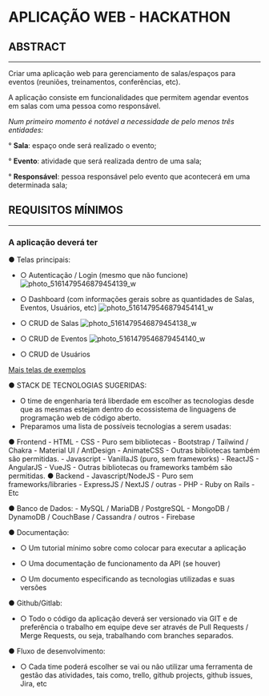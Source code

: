 # APLICAÇÃO WEB - HACKATHON

## ABSTRACT
___________________________
Criar uma aplicação web para gerenciamento de salas/espaços para eventos (reuniões,
treinamentos, conferências, etc).

A aplicação consiste em funcionalidades que permitem agendar eventos em salas com
uma pessoa como responsável.

*Num primeiro momento é notável a necessidade de pelo menos três entidades:*

  ° **Sala**: espaço onde será realizado o evento;
  
  ° **Evento**: atividade que será realizada dentro de uma sala;
  
  ° **Responsável**: pessoa responsável pelo evento que acontecerá em uma
determinada sala;

## REQUISITOS MÍNIMOS
_________________________
### A aplicação deverá ter

● Telas principais:
  
  - ○ Autenticação / Login (mesmo que não funcione)
      ![photo_5161479546879454139_w](https://github.com/DC-FS04-SUL/APP_WEB_HACKATHON/assets/19413241/7f83085d-4209-4649-8ce0-5426434abd13)

  - ○ Dashboard (com informações gerais sobre as quantidades de Salas, Eventos, Usuários, etc)
    ![photo_5161479546879454141_w](https://github.com/DC-FS04-SUL/APP_WEB_HACKATHON/assets/19413241/15938971-aa81-4401-81b4-21e96e063592)
    
  - ○ CRUD de Salas
    ![photo_5161479546879454138_w](https://github.com/DC-FS04-SUL/APP_WEB_HACKATHON/assets/19413241/bed12ea0-bcd3-463c-ae94-883a42dbeeb9)
    
  - ○ CRUD de Eventos
     ![photo_5161479546879454140_w](https://github.com/DC-FS04-SUL/APP_WEB_HACKATHON/assets/19413241/03f4036d-8513-4be8-9d3f-9851aecd4bc8)

  - ○ CRUD de Usuários

[Mais telas de exemplos](https://drive.google.com/drive/folders/1lQzygyga1lGBWRvlfiS3UjPBmA8rrodh)

● STACK DE TECNOLOGIAS SUGERIDAS:
 - O time de engenharia terá liberdade em escolher as tecnologias desde que as mesmas estejam dentro do ecossistema de linguagens de programação web de código aberto.
 - Preparamos uma lista de possíveis tecnologias a serem usadas:
   
  ● Frontend
    - HTML
    - CSS
        - Puro sem bibliotecas
        - Bootstrap / Tailwind / Chakra
        - Material UI / AntDesign
        - AnimateCSS
        - Outras bibliotecas também são permitidas.
    - Javascript
        - VanillaJS (puro, sem frameworks)
        - ReactJS
        - AngularJS
        - VueJS
        - Outras bibliotecas ou frameworks também são permitidas.
  ● Backend
    - Javascript/NodeJS
          - Puro sem frameworks/libraries
          - ExpressJS / NextJS / outras
    - PHP
    - Ruby on Rails
    - Etc

  ● Banco de Dados:
    - MySQL / MariaDB / PostgreSQL
    - MongoDB / DynamoDB / CouchBase / Cassandra / outros
    - Firebase

● Documentação:

  - ○ Um tutorial mínimo sobre como colocar para executar a aplicação
  
  - ○ Uma documentação de funcionamento da API (se houver)
  
  - ○ Um documento especificando as tecnologias utilizadas e suas versões
  
● Github/Gitlab:

  - ○ Todo o código da aplicação deverá ser versionado via GIT e de preferência o trabalho em equipe deve ser através de Pull Requests / Merge Requests, ou seja, trabalhando com branches separados.
  
● Fluxo de desenvolvimento:

  - ○ Cada time poderá escolher se vai ou não utilizar uma ferramenta de gestão das atividades, tais como, trello, github projects, github issues, Jira, etc
